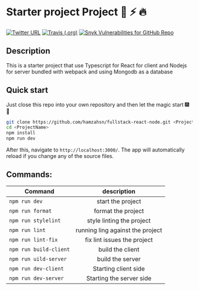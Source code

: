 # Starter project Project :rocket: :zap: :fire:

[![Twitter URL](https://img.shields.io/twitter/url/https/twitter.com/hamzahsn.svg?style=for-the-badge&label=Follow%20%40Hamzahsn&color=aqua)](https://twitter.com/hamza_hsn)
[![Travis (.org)](https://img.shields.io/travis/hamzahsn/fullstack-react-node?style=for-the-badge)](https://travis-ci.org/hamzahsn/fullstack-react-node)
[![Snyk Vulnerabilities for GitHub Repo](https://img.shields.io/snyk/vulnerabilities/github/hamzahsn/fullstack-react-node?style=for-the-badge)](https://snyk.io/test/github/{hamzahsn}/{fullstack-react-node})

## Description

This is a starter project that use Typescript for React for client and Nodejs for server bundled with webpack and using Mongodb as a database

## Quick start

Just close this repo into your own repository and then let the magic start :fireworks: :tada:

```bash
git clone https://github.com/hamzahsn/fullstack-react-node.git <ProjectName>
cd <ProjectName>
npm install
npm run dev
```

After this, navigate to `http://localhost:3000/`. The app will automatically reload if you change any of the source files.

## Commands:

| Command                |           description            |
| ---------------------- | :------------------------------: |
| `npm run dev`          |        start the project         |
| `npm run format`       |        format the project        |
| `npm run stylelint`    |    style linting the project     |
| `npm run lint`         | running ling against the project |
| `npm run lint-fix`     |   fix lint issues the project    |
| `npm run build-client` |         build the client         |
| `npm run uild-server`  |         build the server         |
| `npm run dev-client`   |       Starting client side       |
| `npm run dev-server`   |     Starting the server side     |
